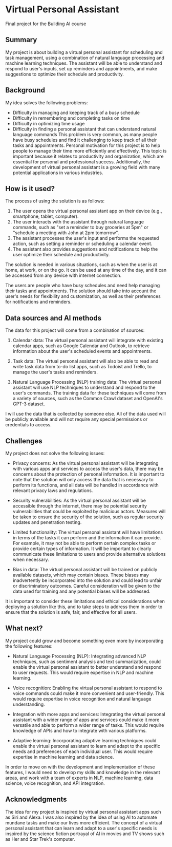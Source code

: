 <!-- This is the markdown template for the final project of the Building AI course, 
created by Reaktor Innovations and University of Helsinki. 
Copy the template, paste it to your GitHub README and edit! -->

# Virtual Personal Assistant

Final project for the Building AI course

## Summary

My project is about building a virtual personal assistant for scheduling and task management, using a combination of natural language processing and machine learning techniques. The assistant will be able to understand and respond to user's inputs, set up reminders and appointments, and make suggestions to optimize their schedule and productivity.


## Background

My idea solves the following problems:

* Difficulty in managing and keeping track of a busy schedule
* Difficulty in remembering and completing tasks on time
* Difficulty in optimizing time usage
* Difficulty in finding a personal assistant that can understand natural language commands
This problem is very common, as many people have busy schedules and find it challenging to keep track of all their tasks and appointments. Personal motivation for this project is to help people to manage their time more efficiently and effectively. This topic is important because it relates to productivity and organization, which are essential for personal and professional success. Additionally, the development of virtual personal assistant is a growing field with many potential applications in various industries.


## How is it used?

The process of using the solution is as follows:

1. The user opens the virtual personal assistant app on their device (e.g., smartphone, tablet, computer).
2. The user interacts with the assistant through natural language commands, such as "set a reminder to buy groceries at 5pm" or "schedule a meeting with John at 2pm tomorrow".
3. The assistant processes the user's input and performs the requested action, such as setting a reminder or scheduling a calendar event.
4. The assistant also provides suggestions and notifications to help the user optimize their schedule and productivity.

The solution is needed in various situations, such as when the user is at home, at work, or on the go. It can be used at any time of the day, and it can be accessed from any device with internet connection.

The users are people who have busy schedules and need help managing their tasks and appointments. The solution should take into account the user's needs for flexibility and customization, as well as their preferences for notifications and reminders.

## Data sources and AI methods
The data for this project will come from a combination of sources:

1. Calendar data: The virtual personal assistant will integrate with existing calendar apps, such as Google Calendar and Outlook, to retrieve information about the user's scheduled events and appointments.

2. Task data: The virtual personal assistant will also be able to read and write task data from to-do list apps, such as Todoist and Trello, to manage the user's tasks and reminders.

3. Natural Language Processing (NLP) training data: The virtual personal assistant will use NLP techniques to understand and respond to the user's commands. The training data for these techniques will come from a variety of sources, such as the Common Crawl dataset and OpenAI's GPT-3 dataset.

I will use the data that is collected by someone else. All of the data used will be publicly available and will not require any special permissions or credentials to access.

## Challenges

My project does not solve the following issues:

* Privacy concerns: As the virtual personal assistant will be integrating with various apps and services to access the user's data, there may be concerns about the protection of personal information. It is important to note that the solution will only access the data that is necessary to perform its functions, and all data will be handled in accordance with relevant privacy laws and regulations.

* Security vulnerabilities: As the virtual personal assistant will be accessible through the internet, there may be potential security vulnerabilities that could be exploited by malicious actors. Measures will be taken to ensure the security of the solution, such as regular security updates and penetration testing.

* Limited functionality: The virtual personal assistant will have limitations in terms of the tasks it can perform and the information it can provide. For example, it may not be able to perform certain complex tasks or provide certain types of information. It will be important to clearly communicate these limitations to users and provide alternative solutions when necessary.

* Bias in data: The virtual personal assistant will be trained on publicly available datasets, which may contain biases. These biases may inadvertently be incorporated into the solution and could lead to unfair or discriminatory outcomes. Careful consideration will be given to the data used for training and any potential biases will be addressed.

It is important to consider these limitations and ethical considerations when deploying a solution like this, and to take steps to address them in order to ensure that the solution is safe, fair, and effective for all users.

## What next?

My project could grow and become something even more by incorporating the following features:

* Natural Language Processing (NLP): Integrating advanced NLP techniques, such as sentiment analysis and text summarization, could enable the virtual personal assistant to better understand and respond to user requests. This would require expertise in NLP and machine learning.

* Voice recognition: Enabling the virtual personal assistant to respond to voice commands could make it more convenient and user-friendly. This would require expertise in voice recognition and natural language understanding.

* Integration with more apps and services: Integrating the virtual personal assistant with a wider range of apps and services could make it more versatile and able to perform a wider range of tasks. This would require knowledge of APIs and how to integrate with various platforms.

* Adaptive learning: Incorporating adaptive learning techniques could enable the virtual personal assistant to learn and adapt to the specific needs and preferences of each individual user. This would require expertise in machine learning and data science.

In order to move on with the development and implementation of these features, I would need to develop my skills and knowledge in the relevant areas, and work with a team of experts in NLP, machine learning, data science, voice recognition, and API integration.


## Acknowledgments

The idea for my project is inspired by virtual personal assistant apps such as Siri and Alexa.
I was also inspired by the idea of using AI to automate mundane tasks and make our lives more efficient.
The concept of a virtual personal assistant that can learn and adapt to a user's specific needs is inspired by the science fiction portrayal of AI in movies and TV shows such as Her and Star Trek's computer.
